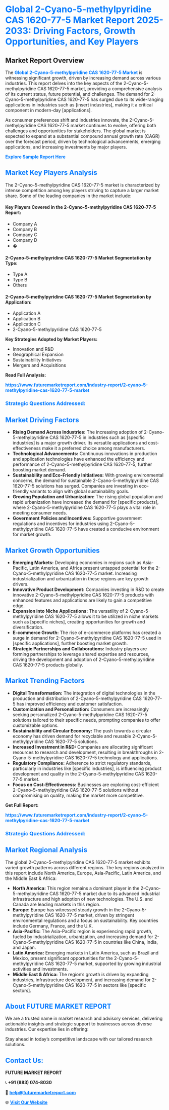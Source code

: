 <h1 style="color: #007BFF;">Global 2-Cyano-5-methylpyridine CAS 1620-77-5 Market Report 2025-2033: Driving Factors, Growth Opportunities, and Key Players</h1>

<section id="overview">
<h2>Market Report Overview</h2>
<p>The <a href="https://www.futuremarketreport.com/industry-report/2-cyano-5-methylpyridine-cas-1620-77-5-market" style="color: #007BFF; text-decoration: none;"><strong>Global 2-Cyano-5-methylpyridine CAS 1620-77-5 Market</strong></a> is witnessing significant growth, driven by increasing demand across various industries. This report delves into the key aspects of the 2-Cyano-5-methylpyridine CAS 1620-77-5 market, providing a comprehensive analysis of its current status, future potential, and challenges. The demand for 2-Cyano-5-methylpyridine CAS 1620-77-5 has surged due to its wide-ranging applications in industries such as [insert industries], making it a critical component in modern-day [applications].</p>
<p>As consumer preferences shift and industries innovate, the 2-Cyano-5-methylpyridine CAS 1620-77-5 market continues to evolve, offering both challenges and opportunities for stakeholders. The global market is expected to expand at a substantial compound annual growth rate (CAGR) over the forecast period, driven by technological advancements, emerging applications, and increasing investments by major players.</p>
</section>

<section id="overview">
<p><a href="https://www.futuremarketreport.com/request-sample/reportId=113307" style="color: #007BFF; text-decoration: none;"><strong>Explore Sample Report Here</strong></a></p>
</section>

<section id="key-players">
<h2 style="color: #007BFF;">Market Key Players Analysis</h2>
<p>The 2-Cyano-5-methylpyridine CAS 1620-77-5 market is characterized by intense competition among key players striving to capture a larger market share. Some of the leading companies in the market include:</p>
<h4>Key Players Covered in the 2-Cyano-5-methylpyridine CAS 1620-77-5 Report:</h4>
<ul><li>Company A</li><li>Company B</li><li>Company C</li><li>Company D</li><li>�</li></ul>
<h4>2-Cyano-5-methylpyridine CAS 1620-77-5 Market Segmentation by Type:</h4>
<ul><li>Type A</li><li>Type B</li><li>Others</li></ul>

<h4>2-Cyano-5-methylpyridine CAS 1620-77-5 Market Segmentation by Application:</h4>
<ul><li>Application A</li><li>Application B</li><li>Application C</li><li>2-Cyano-5-methylpyridine CAS 1620-77-5</li></ul>
<p><strong>Key Strategies Adopted by Market Players:</strong></p>
<ul>
<li>Innovation and R&D</li>
<li>Geographical Expansion</li>
<li>Sustainability Initiatives</li>
<li>Mergers and Acquisitions</li>
</ul>
</section>

<section>
<p><strong>Read Full Analysis: </strong></p><a href="https://www.futuremarketreport.com/industry-report/2-cyano-5-methylpyridine-cas-1620-77-5-market" style="color: #007BFF; text-decoration: none;"><strong>https://www.futuremarketreport.com/industry-report/2-cyano-5-methylpyridine-cas-1620-77-5-market</strong></a>
<h3 style="color: #007BFF;">Strategic Questions Addressed:</h3>
</section>

<section id="driving-factors">
<h2 style="color: #007BFF;">Market Driving Factors</h2>
<ul>
<li><strong>Rising Demand Across Industries:</strong> The increasing adoption of 2-Cyano-5-methylpyridine CAS 1620-77-5 in industries such as [specific industries] is a major growth driver. Its versatile applications and cost-effectiveness make it a preferred choice among manufacturers.</li>
<li><strong>Technological Advancements:</strong> Continuous innovations in production and application technologies have enhanced the efficiency and performance of 2-Cyano-5-methylpyridine CAS 1620-77-5, further boosting market demand.</li>
<li><strong>Sustainability and Eco-Friendly Initiatives:</strong> With growing environmental concerns, the demand for sustainable 2-Cyano-5-methylpyridine CAS 1620-77-5 solutions has surged. Companies are investing in eco-friendly variants to align with global sustainability goals.</li>
<li><strong>Growing Population and Urbanization:</strong> The rising global population and rapid urbanization have increased the demand for [specific products], where 2-Cyano-5-methylpyridine CAS 1620-77-5 plays a vital role in meeting consumer needs.</li>
<li><strong>Government Policies and Incentives:</strong> Supportive government regulations and incentives for industries using 2-Cyano-5-methylpyridine CAS 1620-77-5 have created a conducive environment for market growth.</li>
</ul>
</section>

<section id="growth-opportunities">
<h2 style="color: #007BFF;">Market Growth Opportunities</h2>
<ul>
<li><strong>Emerging Markets:</strong> Developing economies in regions such as Asia-Pacific, Latin America, and Africa present untapped potential for the 2-Cyano-5-methylpyridine CAS 1620-77-5 market. Increasing industrialization and urbanization in these regions are key growth drivers.</li>
<li><strong>Innovative Product Development:</strong> Companies investing in R&D to create innovative 2-Cyano-5-methylpyridine CAS 1620-77-5 products with enhanced features and applications are likely to gain a competitive edge.</li>
<li><strong>Expansion into Niche Applications:</strong> The versatility of 2-Cyano-5-methylpyridine CAS 1620-77-5 allows it to be utilized in niche markets such as [specific niches], creating opportunities for growth and diversification.</li>
<li><strong>E-commerce Growth:</strong> The rise of e-commerce platforms has created a surge in demand for 2-Cyano-5-methylpyridine CAS 1620-77-5 used in [specific applications], further boosting market growth.</li>
<li><strong>Strategic Partnerships and Collaborations:</strong> Industry players are forming partnerships to leverage shared expertise and resources, driving the development and adoption of 2-Cyano-5-methylpyridine CAS 1620-77-5 products globally.</li>
</ul>
</section>

<section id="trending-factors">
<h2 style="color: #007BFF;">Market Trending Factors</h2>
<ul>
<li><strong>Digital Transformation:</strong> The integration of digital technologies in the production and distribution of 2-Cyano-5-methylpyridine CAS 1620-77-5 has improved efficiency and customer satisfaction.</li>
<li><strong>Customization and Personalization:</strong> Consumers are increasingly seeking personalized 2-Cyano-5-methylpyridine CAS 1620-77-5 solutions tailored to their specific needs, prompting companies to offer customizable options.</li>
<li><strong>Sustainability and Circular Economy:</strong> The push towards a circular economy has driven demand for recyclable and reusable 2-Cyano-5-methylpyridine CAS 1620-77-5 solutions.</li>
<li><strong>Increased Investment in R&D:</strong> Companies are allocating significant resources to research and development, resulting in breakthroughs in 2-Cyano-5-methylpyridine CAS 1620-77-5 technology and applications.</li>
<li><strong>Regulatory Compliance:</strong> Adherence to strict regulatory standards, particularly in industries like [specific industries], is influencing product development and quality in the 2-Cyano-5-methylpyridine CAS 1620-77-5 market.</li>
<li><strong>Focus on Cost-Effectiveness:</strong> Businesses are exploring cost-efficient 2-Cyano-5-methylpyridine CAS 1620-77-5 solutions without compromising on quality, making the market more competitive.</li>
</ul>
</section>

<section>
<p><strong>Get Full Report: </strong></p><a href="https://www.futuremarketreport.com/industry-report/2-cyano-5-methylpyridine-cas-1620-77-5-market" style="color: #007BFF; text-decoration: none;"><strong>https://www.futuremarketreport.com/industry-report/2-cyano-5-methylpyridine-cas-1620-77-5-market</strong></a>
<h3 style="color: #007BFF;">Strategic Questions Addressed:</h3>
</section>


<section id="regional-analysis">
<h2 style="color: #007BFF;">Market Regional Analysis</h2>
<p>The global 2-Cyano-5-methylpyridine CAS 1620-77-5 market exhibits varied growth patterns across different regions. The key regions analyzed in this report include North America, Europe, Asia-Pacific, Latin America, and the Middle East & Africa:</p>
<ul>
<li><strong>North America:</strong> This region remains a dominant player in the 2-Cyano-5-methylpyridine CAS 1620-77-5 market due to its advanced industrial infrastructure and high adoption of new technologies. The U.S. and Canada are leading markets in this region.</li>
<li><strong>Europe:</strong> Europe has witnessed steady growth in the 2-Cyano-5-methylpyridine CAS 1620-77-5 market, driven by stringent environmental regulations and a focus on sustainability. Key countries include Germany, France, and the U.K.</li>
<li><strong>Asia-Pacific:</strong> The Asia-Pacific region is experiencing rapid growth, fueled by industrialization, urbanization, and increasing demand for 2-Cyano-5-methylpyridine CAS 1620-77-5 in countries like China, India, and Japan.</li>
<li><strong>Latin America:</strong> Emerging markets in Latin America, such as Brazil and Mexico, present significant opportunities for the 2-Cyano-5-methylpyridine CAS 1620-77-5 market, supported by growing industrial activities and investments.</li>
<li><strong>Middle East & Africa:</strong> The region’s growth is driven by expanding industries, infrastructure development, and increasing demand for 2-Cyano-5-methylpyridine CAS 1620-77-5 in sectors like [specific sectors].</li>
</ul>
</section>

<footer>
<h2 style="color: #007BFF;">About FUTURE MARKET REPORT</h2>
<p>We are a trusted name in market research and advisory services, delivering actionable insights and strategic support to businesses across diverse industries. Our expertise lies in offering:</p>

<p>Stay ahead in today’s competitive landscape with our tailored research solutions.</p>

<h2 style="color: #007BFF;">Contact Us:</h2>
<p><strong>FUTURE MARKET REPORT</strong></p>
<p>📞 <strong>+91 (883) 074-8030</strong></p>
<p>📧 <strong><a href="mailto:help@futuremarketreport.com" style="color: #007BFF;">help@futuremarketreport.com</a></strong></p>
<p>🌐 <strong><a href="https://www.futuremarketreport.com/" style="color: #007BFF;">Visit Our Website</a></strong></p>
</footer>